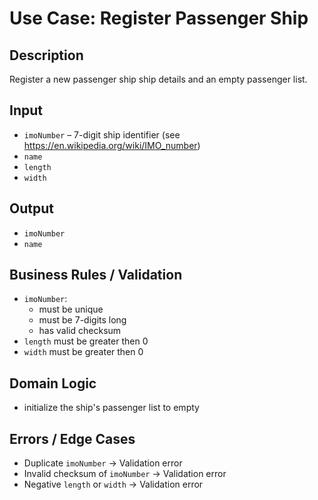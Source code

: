 # Use Case: Register Passenger Ship

## Description
Register a new passenger ship ship details and an empty passenger list.

## Input

- `imoNumber` – 7-digit ship identifier (see https://en.wikipedia.org/wiki/IMO_number)
- `name`
- `length`
- `width`

## Output
- `imoNumber`
- `name`

## Business Rules / Validation

- `imoNumber`:
    - must be unique
    - must be 7-digits long
    - has valid checksum
- `length` must be greater then 0
- `width` must be greater then 0

## Domain Logic

- initialize the ship's passenger list to empty

## Errors / Edge Cases

- Duplicate `imoNumber` -> Validation error
- Invalid checksum of `imoNumber` → Validation error
- Negative `length` or `width` → Validation error
